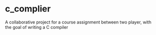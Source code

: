 # c_complier
A collaborative project for a course assignment between two player, with the goal of writing a C compiler
